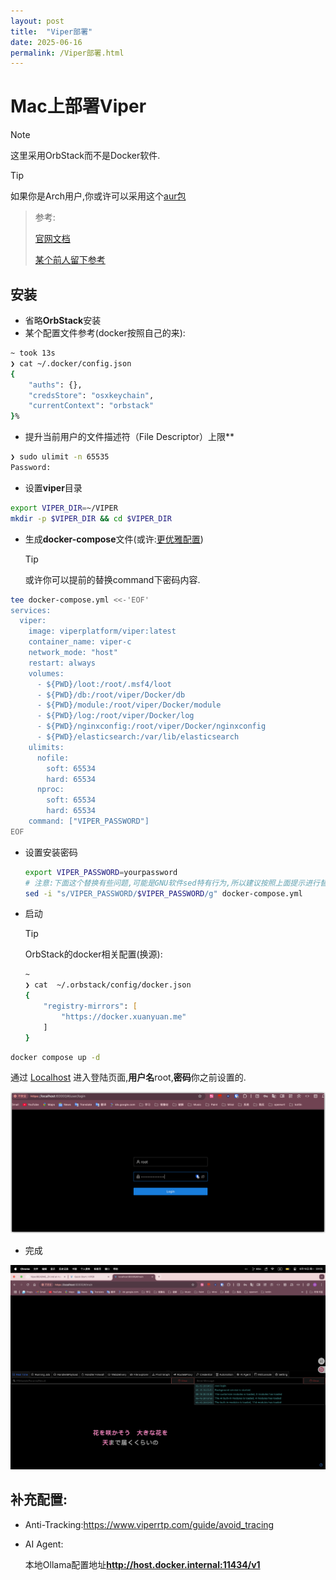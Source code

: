 ```yaml
---
layout: post
title:  "Viper部署"
date: 2025-06-16
permalink: /Viper部署.html
---
```


# Mac上部署Viper

> [!NOTE]
>
> 这里采用OrbStack而不是Docker软件.

> [!TIP]
>
> 如果你是Arch用户,你或许可以采用这个[aur包](https://aur.archlinux.org/packages/viper-bin)

>参考:
>
>[官网文档](https://www.viperrtp.com/guide/getting_start)
>
>[某个前人留下参考](https://gui-ying233.github.io/Nest/Viper%20on%20macOS)

## 安装

* 省略**OrbStack**安装
* 某个配置文件参考(docker按照自己的来):

```zsh
~ took 13s 
❯ cat ~/.docker/config.json
{
	"auths": {},
	"credsStore": "osxkeychain",
	"currentContext": "orbstack"
}%   
```

* 提升当前用户的文件描述符（File Descriptor）上限**

```zsh
❯ sudo ulimit -n 65535
Password:

```

* 设置**viper**目录

```zsh
export VIPER_DIR=~/VIPER
mkdir -p $VIPER_DIR && cd $VIPER_DIR
```

* 生成**docker-compose**文件(或许:[更优雅配置](https://www.viperrtp.com/guide/issues))

  > [!TIP]
  >
  > 或许你可以提前的替换command下密码内容.

  

```zsh
tee docker-compose.yml <<-'EOF'
services:
  viper:
    image: viperplatform/viper:latest
    container_name: viper-c
    network_mode: "host"
    restart: always
    volumes:
      - ${PWD}/loot:/root/.msf4/loot
      - ${PWD}/db:/root/viper/Docker/db
      - ${PWD}/module:/root/viper/Docker/module
      - ${PWD}/log:/root/viper/Docker/log
      - ${PWD}/nginxconfig:/root/viper/Docker/nginxconfig
      - ${PWD}/elasticsearch:/var/lib/elasticsearch
    ulimits:
      nofile:
        soft: 65534
        hard: 65534
      nproc:
        soft: 65534
        hard: 65534
    command: ["VIPER_PASSWORD"]
EOF
```

* 设置安装密码

  ```zsh
  export VIPER_PASSWORD=yourpassword
  # 注意:下面这个替换有些问题,可能是GNU软件sed特有行为,所以建议按照上面提示进行替换
  sed -i "s/VIPER_PASSWORD/$VIPER_PASSWORD/g" docker-compose.yml
  ```

  

* 启动

  > [!TIP]
  >
  > OrbStack的docker相关配置(换源):
  >
  > ```zsh
  > ~ 
  > ❯ cat  ~/.orbstack/config/docker.json   
  > {
  >     "registry-mirrors": [
  >         "https://docker.xuanyuan.me"
  >     ]
  > }        
  > ```

```zsh
docker compose up -d
```

通过 [Localhost](https://localhost:60000/) 进入登陆页面,**用户名**root,**密码**你之前设置的.

![登陆界面图](../assets/image-20250616200420460.png)

* 完成

![成果展示](../assets/%E6%88%AA%E5%B1%8F2025-06-16%2020.05.23.png)

## 补充配置:

* Anti-Tracking:https://www.viperrtp.com/guide/avoid_tracing

* AI Agent:

  本地Ollama配置地址**http://host.docker.internal:11434/v1**
